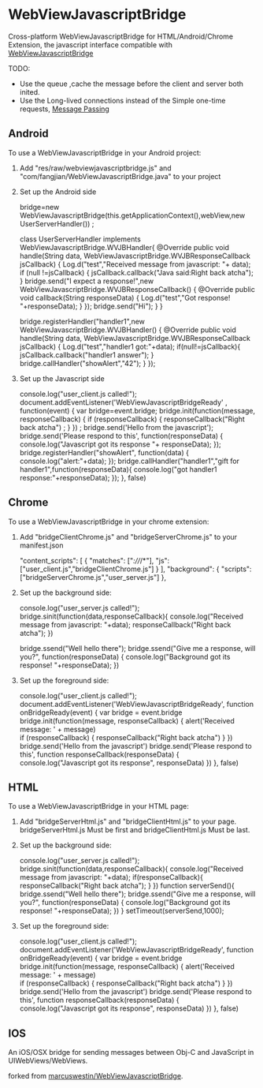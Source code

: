 WebViewJavascriptBridge
=======================
Cross-platform WebViewJavascriptBridge for HTML/Android/Chrome Extension, the javascript interface compatible with [WebViewJavascriptBridge](https://github.com/marcuswestin/WebViewJavascriptBridge) 

TODO:

 - Use the queue ,cache the message before the client and server both inited.
 - Use the Long-lived connections instead of the Simple one-time requests, [Message Passing](https://developer.chrome.com/extensions/messaging.html#connect)

Android
----------
To use a WebViewJavascriptBridge in your Android project:

1) Add "res/raw/webviewjavascriptbridge.js" and "com/fangjian/WebViewJavascriptBridge.java" to your project

2) Set up the Android side
	
	bridge=new WebViewJavascriptBridge(this.getApplicationContext(),webView,new UserServerHandler()) ;
	
	class UserServerHandler implements WebViewJavascriptBridge.WVJBHandler{
	        @Override
	        public void handle(String data, WebViewJavascriptBridge.WVJBResponseCallback jsCallback) {
	            Log.d("test","Received message from javascript: "+ data);
	            if (null !=jsCallback) {
	                jsCallback.callback("Java said:Right back atcha");
	            }
	            bridge.send("I expect a response!",new WebViewJavascriptBridge.WVJBResponseCallback() {
	                @Override
	                public void callback(String responseData) {
	                    Log.d("test","Got response! "+responseData);
	                }
	            });
	            bridge.send("Hi");
	        }
	    }

	bridge.registerHandler("handler1",new WebViewJavascriptBridge.WVJBHandler() {
	    @Override
	    public void handle(String data, WebViewJavascriptBridge.WVJBResponseCallback jsCallback) {
	         Log.d("test","handler1 got:"+data);
	        if(null!=jsCallback){
	            jsCallback.callback("handler1 answer");
	        }
	        bridge.callHandler("showAlert","42");
	    }
	});
	
3) Set up the Javascript side

	console.log("user_client.js called!");
	document.addEventListener('WebViewJavascriptBridgeReady'
	, function(event) {
	var bridge=event.bridge;
	bridge.init(function(message, responseCallback) {
	     if (responseCallback) {
	     responseCallback("Right back atcha") ;
	     }
	}) ;
	bridge.send('Hello from the javascript');
	bridge.send('Please respond to this', function(responseData) {
	    console.log("Javascript got its response "+ responseData);
	});
	bridge.registerHandler("showAlert", function(data) { console.log("alert:"+data); });
	bridge.callHandler("handler1","gift for handler1",function(responseData){
	    console.log("got handler1 response:"+responseData);
	});
	}, false)


Chrome
----------
To use a WebViewJavascriptBridge in your chrome extension:

1) Add "bridgeClientChrome.js" and "bridgeServerChrome.js" to your manifest.json  

	"content_scripts": [
		{
		"matches": ["*://*/*"],
		"js": ["user_client.js","bridgeClientChrome.js"]
		}
	],
	"background": {
		"scripts": ["bridgeServerChrome.js","user_server.js"]
	},
2) Set up the background side:

	console.log("user_server.js called!");
	bridge.sinit(function(data,responseCallback){
		console.log("Received message from javascript: "+data);
	    responseCallback("Right back atcha");
	})
	
	bridge.ssend("Well hello there");
	bridge.ssend("Give me a response, will you?", function(responseData) {
	    console.log("Background got its response! "+responseData);
	})

3) Set up the foreground side:

	console.log("user_client.js called!");
	document.addEventListener('WebViewJavascriptBridgeReady', function onBridgeReady(event) {
		var bridge = event.bridge
		bridge.init(function(message, responseCallback) {
			alert('Received message: ' + message)   
			if (responseCallback) {
				responseCallback("Right back atcha")
			}
		})
		bridge.send('Hello from the javascript')
		bridge.send('Please respond to this', function responseCallback(responseData) {
			console.log("Javascript got its response", responseData)
		})
	}, false)

HTML
----------
To use a WebViewJavascriptBridge in your HTML page:
1) Add "bridgeServerHtml.js" and "bridgeClientHtml.js" to your page. bridgeServerHtml.js Must be first and bridgeClientHtml.js Must be last.

	<script src="bridgeServerHtml.js"></script> <!--muse be first -->
	<script src="user_client.js"></script> 
	<script src="user_server.js"></script> 
	<script src="bridgeClientHtml.js"></script>  <!--muse be last -->

2) Set up the background side:
	
	console.log("user_server.js called!");
	bridge.sinit(function(data,responseCallback){
		console.log("Received message from javascript: "+data);
		if(responseCallback){
			responseCallback("Right back atcha");
		}
	})
	function serverSend(){
		bridge.ssend("Well hello there");
		bridge.ssend("Give me a response, will you?", function(responseData) {
			console.log("Background got its response! "+responseData);
		})
	}
	setTimeout(serverSend,1000);

3) Set up the foreground side:

	console.log("user_client.js called!");
	document.addEventListener('WebViewJavascriptBridgeReady', function onBridgeReady(event) {
		var bridge = event.bridge
		bridge.init(function(message, responseCallback) {
			alert('Received message: ' + message)   
			if (responseCallback) {
				responseCallback("Right back atcha")
			}
		})
		bridge.send('Hello from the javascript')
		bridge.send('Please respond to this', function responseCallback(responseData) {
			console.log("Javascript got its response", responseData)
		})
	}, false)
	
IOS
----------
An iOS/OSX bridge for sending messages between Obj-C and JavaScript in UIWebViews/WebViews.

forked from  [marcuswestin/WebViewJavascriptBridge](https://github.com/marcuswestin/WebViewJavascriptBridge).

